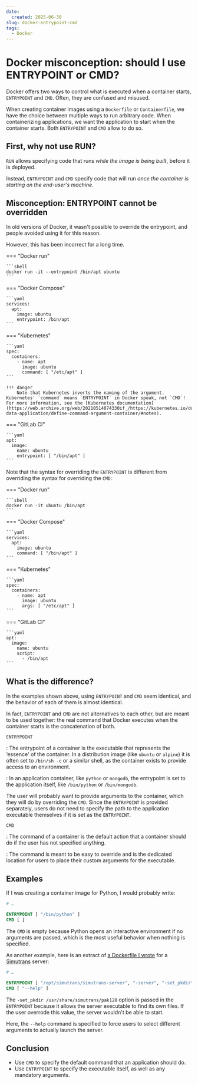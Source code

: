 ```yaml
---
date:
  created: 2025-06-30
slug: docker-entrypoint-cmd
tags:
  - Docker
---
```


# Docker misconception: should I use ENTRYPOINT or CMD?

Docker offers two ways to control what is executed when a container starts, `ENTRYPOINT` and `CMD`. Often, they are confused and misused.

<!-- more -->

When creating container images using a `Dockerfile` or `Containerfile`, we have the choice between multiple ways to run arbitrary code.
When containerizing applications, we want the application to start when the container starts.
Both `ENTRYPOINT` and `CMD` allow to do so.

## First, why not use RUN?

`RUN` allows specifying code that runs _while the image is being built_, before it is deployed.

Instead, `ENTRYPOINT` and `CMD` specify code that will run _once the container is starting on the end-user's machine_.

## Misconception: ENTRYPOINT cannot be overridden

In old versions of Docker, it wasn't possible to override the entrypoint, and people avoided using it for this reason.

However, this has been incorrect for a long time.

=== "Docker run"

    ```shell
    docker run -it --entrypoint /bin/apt ubuntu
    ```

=== "Docker Compose"

    ```yaml
    services:
      apt:
        image: ubuntu
        entrypoint: /bin/apt
    ```

=== "Kubernetes"

    ```yaml
    spec:
      containers:
        - name: apt
          image: ubuntu
          command: [ "/etc/apt" ]
    ```

    !!! danger
        Note that Kubernetes inverts the naming of the argument. Kubernetes' `command` means `ENTRYPOINT` in Docker speak, not `CMD`! For more information, see the [Kubernetes documentation](https://web.archive.org/web/20210514074330if_/https://kubernetes.io/docs/tasks/inject-data-application/define-command-argument-container/#notes).

=== "GitLab CI"

    ```yaml
    apt:
      image:
        name: ubuntu
        entrypoint: [ "/bin/apt" ]
    ```

Note that the syntax for overriding the `ENTRYPOINT` is different from overriding the syntax for overriding the `CMD`:


=== "Docker run"

    ```shell
    docker run -it ubuntu /bin/apt
    ```

=== "Docker Compose"

    ```yaml
    services:
      apt:
        image: ubuntu
        command: [ "/bin/apt" ]
    ```

=== "Kubernetes"

    ```yaml
    spec:
      containers:
        - name: apt
          image: ubuntu
          args: [ "/etc/apt" ]
    ```

=== "GitLab CI"

    ```yaml
    apt:
      image:
        name: ubuntu
        script:
          - /bin/apt
    ```

## What is the difference?

In the examples shown above, using `ENTRYPOINT` and `CMD` seem identical, and the behavior of each of them is almost identical.

In fact, `ENTRYPOINT` and `CMD` are not alternatives to each other, but are meant to be used together: the real command that Docker executes when the container starts is the concatenation of both.

`ENTRYPOINT`

:   The entrypoint of a container is the executable that represents the ‘essence' of the container.
    In a distribution image (like `ubuntu` or `alpine`) it is often set to `/bin/sh -c` or a similar shell, as the container exists to provide access to an environment.

:   In an application container, like `python` or `mongodb`, the entrypoint is set to the application itself, like `/bin/python` or `/bin/mongodb`.

The user will probably want to provide arguments to the container, which they will do by overriding the `CMD`. Since the `ENTRYPOINT` is provided separately, users do not need to specify the path to the application executable themselves if it is set as the `ENTRYPOINT`.

`CMD`

:   The command of a container is the default action that a container should do if the user has not specified anything.

:   The command is meant to be easy to override and is the dedicated location for users to place their custom arguments for the executable.

## Examples

If I was creating a container image for Python, I would probably write:
```Dockerfile
# …

ENTRYPOINT [ "/bin/python" ]
CMD [ ]
```
The `CMD` is empty because Python opens an interactive environment if no arguments are passed, which is the most useful behavior when nothing is specified.

As another example, here is an extract of [a Dockerfile I wrote](https://gitlab.com/opensavvy/system/simutrans-server/-/blob/main/src/Dockerfile?ref_type=heads) for a [Simutrans](https://www.simutrans.com/en/) server:
```Dockerfile
# …

ENTRYPOINT [ "/opt/simutrans/simutrans-server", "-server", "-set_pkdir", "/usr/share/simutrans/pak128", "-nomidi", "-nosound" ]
CMD [ "--help" ]
```

The `-set_pkdir /usr/share/simutrans/pak128` option is passed in the `ENTRYPOINT` because it allows the server executable to find its own files. If the user overrode this value, the server wouldn't be able to start.

Here, the `--help` command is specified to force users to select different arguments to actually launch the server.

## Conclusion

- Use `CMD` to specify the default command that an application should do.
- Use `ENTRYPOINT` to specify the executable itself, as well as any mandatory arguments. 
